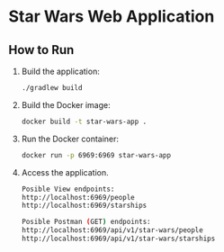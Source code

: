 # Star Wars Web Application

## How to Run

1. Build the application:
   ```sh
   ./gradlew build
    ```

2. Build the Docker image:
   ```sh
   docker build -t star-wars-app .
    ```

3. Run the Docker container:
   ```sh
   docker run -p 6969:6969 star-wars-app
    ```

4. Access the application.
   ```sh
   Posible View endpoints:
   http://localhost:6969/people
   http://localhost:6969/starships
    ```
    ```sh
   Posible Postman (GET) endpoints:
   http://localhost:6969/api/v1/star-wars/people
   http://localhost:6969/api/v1/star-wars/starships
    ```